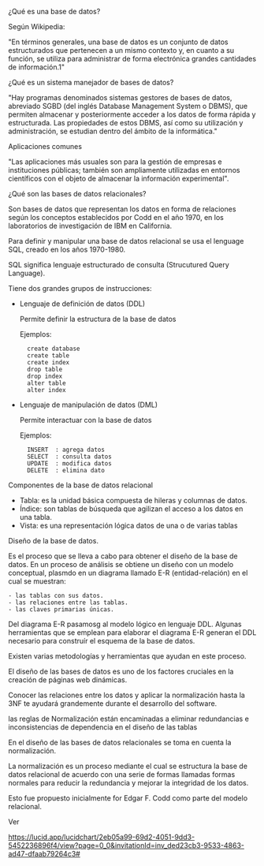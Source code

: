 ¿Qué es una base de datos? 

Según Wikipedia: 

"En términos generales, una base de datos es un conjunto de datos estructurados que pertenecen a un mismo contexto y, en cuanto a su función, se utiliza para administrar de forma electrónica grandes cantidades de información.1"

¿Qué es un sistema manejador de bases de datos?

"Hay programas denominados sistemas gestores de bases de datos, abreviado SGBD (del inglés Database Management System o DBMS), que permiten almacenar y posteriormente acceder a los datos de forma rápida y estructurada. Las propiedades de estos DBMS, así como su utilización y administración, se estudian dentro del ámbito de la informática."

Aplicaciones comunes

"Las aplicaciones más usuales son para la gestión de empresas e instituciones públicas; también son ampliamente utilizadas en entornos científicos con el objeto de almacenar la información experimental".

¿Qué son las bases de datos relacionales?

Son bases de datos que representan los datos en forma de relaciones según los conceptos establecidos por Codd en el año 1970, en los laboratorios de investigación de IBM en California.

Para definir y manipular una base de datos relacional se usa el lenguage SQL, creado en los años 1970-1980.

SQL significa lenguaje estructurado de consulta (Strucutured Query Language).

Tiene dos grandes grupos de instrucciones:

- Lenguaje de definición de datos (DDL)

    Permite definir la estructura de la base de datos

    Ejemplos:

        create database
        create table
        create index
        drop table
        drop index
        alter table
        alter index

- Lenguaje de manipulación de datos (DML)

    Permite interactuar con la base de datos

    Ejemplos:

        INSERT  : agrega datos 
        SELECT  : consulta datos
        UPDATE  : modifica datos
        DELETE  : elimina dato   

Componentes de la base de datos relacional

- Tabla:  es la unidad básica compuesta de hileras y columnas de datos.
- Índice: son tablas de búsqueda que agilizan el acceso a los datos en una tabla.
- Vista:  es una representación lógica datos de una o de varias tablas 
 
Diseño de la base  de datos.

Es el proceso que se lleva a cabo para obtener el diseño de la base de datos.
En un proceso de análisis se obtiene un diseño con un  modelo conceptual, plasmdo en un diagrama llamado E-R (entidad-relación) en el cual se muestran:

    - las tablas con sus datos.
    - las relaciones entre las tablas.
    - las claves primarias únicas.     
    
Del diagrama E-R pasamosg al modelo lógico en lenguaje DDL. Algunas herramientas que se emplean para elaborar el diagrama E-R generan el DDL necesario para construír el esquema de la base de datos.

Existen varias metodologías y herramientas que ayudan en este proceso.

El diseño de las bases de datos es uno de los factores cruciales en la creación de páginas web dinámicas.


Conocer las relaciones entre los datos y aplicar la normalización hasta la 3NF te ayudará grandemente durante el desarrollo del software.

las reglas de Normalización están encaminadas a eliminar redundancias e
inconsistencias de dependencia en el diseño de las tablas

En el diseño de las bases de datos relacionales se toma en cuenta la normalización.

La normalización es un proceso mediante el cual se estructura la base de datos relacional de acuerdo con una serie de formas llamadas formas normales para reducir la redundancia y mejorar la integridad de los datos.

Esto fue propuesto inicialmente for Edgar F. Codd como parte del modelo relacional.

Ver

 https://lucid.app/lucidchart/2eb05a99-69d2-4051-9dd3-5452236896f4/view?page=0_0&invitationId=inv_ded23cb3-9533-4863-ad47-dfaab79264c3#

